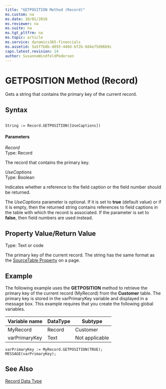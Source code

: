 ```yaml
---
title: "GETPOSITION Method (Record)"
ms.custom: na
ms.date: 10/01/2018
ms.reviewer: na
ms.suite: na
ms.tgt_pltfrm: na
ms.topic: article
ms.service: dynamics365-financials
ms.assetid: 5a5f7b8b-d893-440d-bf2b-8d4e75d96b9c
caps.latest.revision: 14
author: SusanneWindfeldPedersen
---
```


 

# GETPOSITION Method (Record)
Gets a string that contains the primary key of the current record.  
  
## Syntax  
  
```  
  
String := Record.GETPOSITION([UseCaptions])  
```  
  
#### Parameters  
 *Record*  
 Type: Record  
  
 The record that contains the primary key.  
  
 *UseCaptions*  
 Type: Boolean 
 
 Indicates whether a reference to the field caption or the field number should be returned.  
 
 The *UseCaptions* parameter is optional. If it is set to **true** \(default value\) or if it is empty, then the returned string contains references to field captions in the table with which the record is associated. If the parameter is set to **false**, then field numbers are used instead.  
  
## Property Value/Return Value  
 Type: Text or code  
  
 The primary key of the current record. The string has the same format as the [SourceTable Property](../properties/devenv-SourceTable-Property.md) on a page.  
  
## Example  
 The following example uses the **GETPOSITION** method to retrieve the primary key of the current record \(MyRecord\) from the **Customer** table. The primary key is stored in the varPrimaryKey variable and displayed in a message box. This example requires that you create the following global variables.  
  
|Variable name|DataType|Subtype|  
|-------------------|--------------|-------------|  
|MyRecord|Record|Customer|  
|varPrimaryKey|Text|Not applicable|  
  
```  
varPrimaryKey := MyRecord.GETPOSITION(TRUE);  
MESSAGE(varPrimaryKey);  
```  
  
## See Also  
 [Record Data Type](../datatypes/devenv-Record-Data-Type.md)
